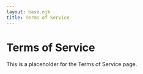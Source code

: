 ```yaml
---
layout: base.njk
title: Terms of Service
---
```


# Terms of Service

This is a placeholder for the Terms of Service page.
